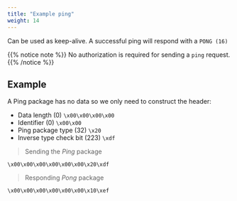```yaml
---
title: "Example ping"
weight: 14
---
```


Can be used as keep-alive. A successful ping will respond with a `PONG (16)`

{{% notice note %}}
No authorization is required for sending a `ping` request.
{{% /notice %}}

## Example

A Ping package has no data so we only need to construct the header:

- Data length (0) `\x00\x00\x00\x00`
- Identifier (0) `\x00\x00`
- Ping package type (32) `\x20`
- Inverse type check bit (223) `\xdf`

> Sending the *Ping* package

```none
\x00\x00\x00\x00\x00\x00\x20\xdf
```

> Responding *Pong* package

```none
\x00\x00\x00\x00\x00\x00\x10\xef
```
